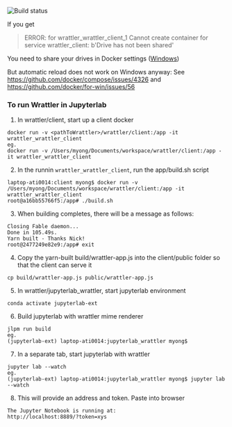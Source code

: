 ![Build status](https://api.travis-ci.com/wrattler/wrattler.svg?branch=master)

If you get

> ERROR: for wrattler_wrattler_client_1  Cannot create container for service wrattler_client: b'Drive has not been shared'

You need to share your drives in Docker settings ([Windows](https://blogs.msdn.microsoft.com/stevelasker/2016/06/14/configuring-docker-for-windows-volumes/))

But automatic reload does not work on Windows anyway:
See https://github.com/docker/compose/issues/4326 and https://github.com/docker/for-win/issues/56

### To run Wrattler in Jupyterlab

1. In wrattler/client, start up a client docker
  
  ```
  docker run -v <pathToWrattler>/wrattler/client:/app -it wrattler_wrattler_client
  eg.
  docker run -v /Users/myong/Documents/workspace/wrattler/client:/app -it wrattler_wrattler_client 
  ```
  
2. In the runnin `wrattler_wrattler_client`, run the app/build.sh script 
```
laptop-ati0014:client myong$ docker run -v /Users/myong/Documents/workspace/wrattler/client:/app -it wrattler_wrattler_client 
root@a16bb55766f5:/app# ./build.sh
```

3. When building completes, there will be a message as follows:

```
Closing Fable daemon...
Done in 105.49s.
Yarn built - Thanks Nick!
root@2477249e82e9:/app# exit 
```

4. Copy the yarn-built build/wrattler-app.js into the client/public folder so that the client can serve it
```
cp build/wrattler-app.js public/wrattler-app.js
```

5. In wrattler/jupyterlab_wrattler, start jupyterlab environment
```
conda activate jupyterlab-ext
```

6. Build jupyterlab with wrattler mime renderer
```
jlpm run build
eg.
(jupyterlab-ext) laptop-ati0014:jupyterlab_wrattler myong$ 
```

7. In a separate tab, start jupyterlab with wrattler
```
jupyter lab --watch
eg.
(jupyterlab-ext) laptop-ati0014:jupyterlab_wrattler myong$ jupyter lab --watch
```

8. This will provide an address and token. Paste into browser
```
The Jupyter Notebook is running at:
http://localhost:8889/?token=xys
```
